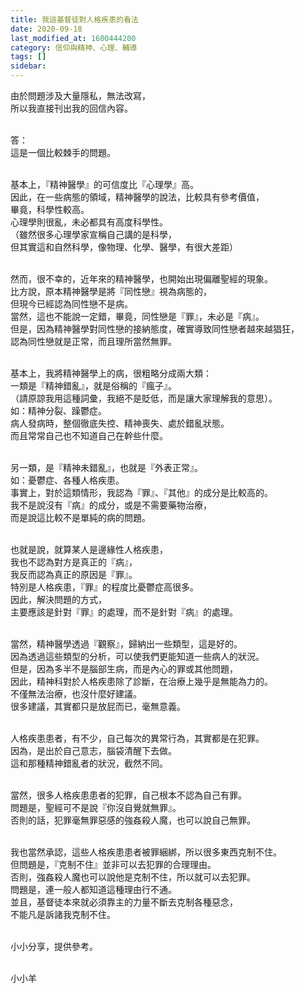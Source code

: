 ```yaml
---
title: 我這基督徒對人格疾患的看法
date: 2020-09-18
last_modified_at: 1600444200
category: 信仰與精神、心理、輔導
tags: []
sidebar: 
---
```


<p>由於問題涉及大量隱私，無法改寫，<br/>
所以我直接刊出我的回信內容。</p>
<p><br/>
答：<br/>
這是一個比較棘手的問題。<br/>
 </p>
<p>基本上，『精神醫學』的可信度比『心理學』高。<br/>
因此，在一些病態的領域，精神醫學的說法，比較具有參考價值，<br/>
畢竟，科學性較高。<br/>
心理學則很亂，未必都具有高度科學性。<br/>
（雖然很多心理學家宣稱自己講的是科學，<br/>
但其實這和自然科學，像物理、化學、醫學，有很大差距）</p>
<p><br/>
然而，很不幸的，近年來的精神醫學，也開始出現偏離聖經的現象。<br/>
比方說，原本精神醫學是將『同性戀』視為病態的，<br/>
但現今已經認為同性戀不是病。<br/>
當然，這也不能說一定錯，畢竟，同性戀是『罪』，未必是『病』。<br/>
但是，因為精神醫學對同性戀的接納態度，確實導致同性戀者越來越猖狂，<br/>
認為同性戀就是正常，而且理所當然無罪。<br/>
 </p>
<p>基本上，我將精神醫學上的病，很粗略分成兩大類：<br/>
一類是『精神錯亂』，就是俗稱的『瘋子』。<br/>
（請原諒我用這種詞彙，我絕不是貶低，而是讓大家理解我的意思）。<br/>
如：精神分裂、躁鬱症。<br/>
病人發病時，整個徹底失控、精神喪失、處於錯亂狀態。<br/>
而且常常自己也不知道自己在幹些什麼。</p>
<p> <br/>
另一類，是『精神未錯亂』，也就是『外表正常』。<br/>
如：憂鬱症、各種人格疾患。<br/>
事實上，對於這類情形，我認為『罪』、『其他』的成分是比較高的。<br/>
我不是說沒有『病』的成分，或是不需要藥物治療，<br/>
而是說這比較不是單純的病的問題。<br/>
 </p>
<p>也就是說，就算某人是邊緣性人格疾患，<br/>
我也不認為對方是真正的『病』，<br/>
我反而認為真正的原因是『罪』。<br/>
特別是人格疾患，『罪』的程度比憂鬱症高很多。<br/>
因此，解決問題的方式，<br/>
主要應該是針對『罪』的處理，而不是針對『病』的處理。<br/>
 </p>
<p>當然，精神醫學透過『觀察』，歸納出一些類型，這是好的。<br/>
因為透過這些類型的分析，可以使我們更能知道一些病人的狀況。<br/>
但是，因為多半不是腦部生病，而是內心的罪或其他問題，<br/>
因此，精神科對於人格疾患除了診斷，在治療上幾乎是無能為力的。<br/>
不僅無法治療，也沒什麼好建議。<br/>
很多建議，其實都只是放屁而已，毫無意義。<br/>
 </p>
<p>人格疾患患者，有不少，自己每次的異常行為，其實都是在犯罪。<br/>
因為，是出於自己意志，腦袋清醒下去做。<br/>
這和那種精神錯亂者的狀況，截然不同。</p>
<p><br/>
當然，很多人格疾患患者的犯罪，自己根本不認為自己有罪。<br/>
問題是，聖經可不是說『你沒自覺就無罪』。<br/>
否則的話，犯罪毫無罪惡感的強姦殺人魔，也可以說自己無罪。</p>
<p><br/>
我也當然承認，這些人格疾患患者被罪綑綁，所以很多東西克制不住。<br/>
但問題是，『克制不住』並非可以去犯罪的合理理由。<br/>
否則，強姦殺人魔也可以說他是克制不住，所以就可以去犯罪。<br/>
問題是，連一般人都知道這種理由行不通。<br/>
並且，基督徒本來就必須靠主的力量不斷去克制各種惡念，<br/>
不能凡是訴諸我克制不住。</p>
<p><br/>
小小分享，提供參考。<br/>
 </p>
<p>小小羊</p>
<p> </p>

